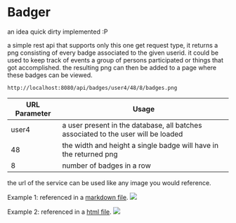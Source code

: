 # Badger
an idea quick dirty implemented :P

a simple rest api that supports only this one get request type, it returns a png consisting of every badge associated to the given userid.
it could be used to keep track of events a group of persons participated or things that got accomplished. the resulting png can then be added to a page where these badges can be viewed.

```http://localhost:8080/api/badges/user4/48/8/badges.png```

| URL Parameter | Usage                                                                             |
|---------------|-----------------------------------------------------------------------------------|
| user4         | a user present in the database, all batches associated to the user will be loaded |
| 48            | the width and height a single badge will have in the returned png                 |
| 8             | number of badges in a row                                                         |

the url of the service can be used like any image you would reference.

Example 1: referenced in a [markdown file](src/test/showcase.md).
![](doc/markdown_example.png)

Example 2: referenced in a [html file](src/test/showcase.html).
![](doc/html_example.png)